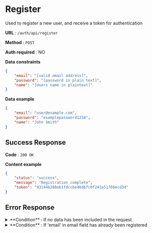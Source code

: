 # Register

Used to register a new user, and receive a token for authentication

**URL** : `/auth/api/register`

**Method** : `POST`

**Auth required** : NO

**Data constraints**

```json
{
    "email": "[valid email address]",
    "password": "[password in plain text]",
    "name": "[Users name in plaintext]"
}
```

**Data example**

```json
{
    "email": "user@example.com",
    "password": "examplepassword1234",
    "name": "John Smith"
}
```

## Success Response

**Code** : `200 OK`

**Content example**

```json
{
    "status": "success",
    "message": "Registration complete",
    "token": "93144b288eb1fdccbe46d6fc0f241a51766ecd3d"
}
```

## Error Response


<details>
    <summary>
        **Condition** : If no data has been included in the request
    </summary>
<p>

**Code** : `400 BAD REQUEST`

**Content** :

```json
{
    "status": "error",
    "message": "No data provided in request"
}
```
</p>
</details>

<details>
    <summary>
        **Condition** : If 'email' in email field has already been registered
    </summary>
<p>

**Code** : `400 BAD REQUEST`

**Content** :

```json
{
    "status": "error",
    "message": "This email has already been registered"
}
```
</p>
</details>


